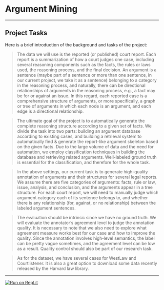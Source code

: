 # Argument Mining

---
## Project Tasks
Here is a brief introduction of the background and tasks of the project:
 
> The data we will use is the reported (or published) court report. Each report is a summarization of how a court judges one case, including several reasoning components such as the facts, the rules or laws used, the reasoning process, and the final decision. An argument is a sentence (maybe part of a sentence or more than one sentence, in our current project, we take it as a sentence) belonging to a category in the reasoning process, and naturally, there can be directional relationships of arguments in the reasoning process, e.g., a fact may be for or against an issue. In this regard, each reported case is a comprehensive structure of arguments, or more specifically, a graph or tree of arguments in which each node is an argument, and each edge is a directional relationship.
 
> The ultimate goal of the project is to automatically generate the complete reasoning structure according to a given set of facts. We divide the task into two parts: building an argument database according to existing cases, and building a retrieval system to automatically find & generate the report-like argument skeleton based on the given facts. Due to the large volume of data and the need for automation, we employ classification techniques in building the database and retrieving related arguments. Well-labeled ground truth is essential for the classification, and therefore for the whole task.
 
> In the above settings, our current task is to generate high-quality annotation of arguments and their structures for several legal reports. We assume there are five categories of arguments: facts, rule or law, issue, analysis, and conclusion, and the arguments appear in a tree structure. For each court report, we will need to manually judge which argument category each of its sentence belongs to, and whether there is any relationship (for, against, or no relationship) between the labeled argument sentences.
 
> The evaluation should be intrinsic since we have no ground truth. We will evaluate the annotator’s agreement level to judge the annotation quality. It is necessary to note that we also need to explore what agreement measure works best for our case and how to improve the quality. Since the annotation involves high-level semantics, the label can be pretty vague sometimes, and the agreement level can be low as a result. Quality control should also be part of our research task.
 
> As for the dataset, we have several cases for WestLaw and Courtlistener. It is also a great option to download some data recently released by the Harvard law library.

---
[![Run on Repl.it](https://repl.it/badge/github/UNT-IS-REU/argument-mining)](https://repl.it/github/UNT-IS-REU/argument-mining)
